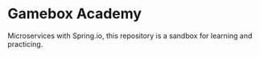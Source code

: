 # Gamebox Academy
Microservices with Spring.io, this repository is a sandbox for learning and practicing.